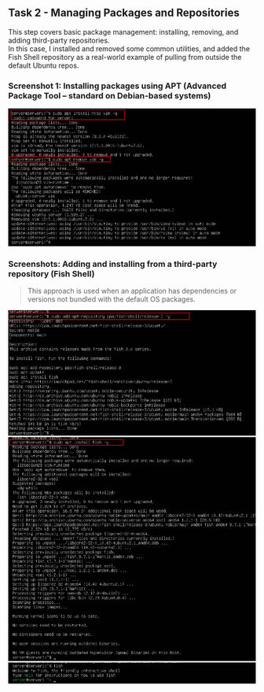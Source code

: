 ## Task 2 - Managing Packages and Repositories

This step covers basic package management: installing, removing, and adding third-party repositories.  
In this case, I installed and removed some common utilities, and added the Fish Shell repository as a real-world example of pulling from outside the default Ubuntu repos.

### Screenshot 1: Installing packages using APT (Advanced Package Tool – standard on Debian-based systems) 

![packages](screenshots/packages.png)

### Screenshots: Adding and installing from a third-party repository (Fish Shell)

> This approach is used when an application has dependencies or versions not bundled with the default OS packages.

![fishes](screenshots/fish1.png)
![fish2](screenshots/fish2.png)
![fish3](screenshots/fish3.png)


